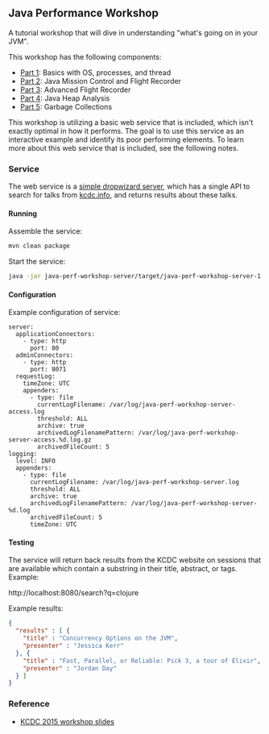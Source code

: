 ## Java Performance Workshop
A tutorial workshop that will dive in understanding "what's going on in your JVM".

This workshop has the following components:

* [Part 1](part_1/README.md): Basics with OS, processes, and thread
* [Part 2](part_2/README.md): Java Mission Control and Flight Recorder
* [Part 3](part_3/README.md): Advanced Flight Recorder
* [Part 4](part_4/README.md): Java Heap Analysis
* [Part 5](part_5/README.md): Garbage Collections

This workshop is utilizing a basic web service that is included, which isn't exactly optimal
in how it performs. The goal is to use this service as an interactive example and identify
its poor performing elements. To learn more about this web service that is included, see
the following notes.

### Service

The web service is a [simple dropwizard server](http://www.dropwizard.io/), which has a single API to search for talks
from [kcdc.info](http://www.kcdc.info/), and returns results about these talks.

#### Running
Assemble the service:

```bash
mvn clean package
```

Start the service:

```bash
java -jar java-perf-workshop-server/target/java-perf-workshop-server-1.0-SNAPSHOT.jar server server.yml
```

#### Configuration

Example configuration of service:

```
server:
  applicationConnectors:
    - type: http
      port: 80
  adminConnectors:
    - type: http
      port: 8071
  requestLog:
    timeZone: UTC
    appenders:
      - type: file
        currentLogFilename: /var/log/java-perf-workshop-server-access.log
        threshold: ALL
        archive: true
        archivedLogFilenamePattern: /var/log/java-perf-workshop-server-access.%d.log.gz
        archivedFileCount: 5
logging:
  level: INFO
  appenders:
    - type: file
      currentLogFilename: /var/log/java-perf-workshop-server.log
      threshold: ALL
      archive: true
      archivedLogFilenamePattern: /var/log/java-perf-workshop-server-%d.log
      archivedFileCount: 5
      timeZone: UTC
```

#### Testing

The service will return back results from the KCDC website on sessions that are available which contain 
a substring in their title, abstract, or tags. Example:

http://localhost:8080/search?q=clojure

Example results:

```json
{
  "results" : [ {
    "title" : "Concurrency Options on the JVM",
    "presenter" : "Jessica Kerr"
  }, {
    "title" : "Fast, Parallel, or Reliable: Pick 3, a tour of Elixir",
    "presenter" : "Jordan Day"
  } ]
}
```

### Reference
* [KCDC 2015 workshop slides](https://github.com/cchesser/java-perf-workshop/wiki/slides/kcdc2015_whats_in_you_jvm.zip)
